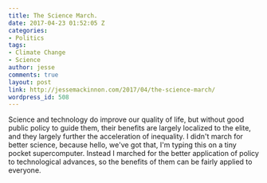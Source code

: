 ```yaml
---
title: The Science March.
date: 2017-04-23 01:52:05 Z
categories:
- Politics
tags:
- Climate Change
- Science
author: jesse
comments: true
layout: post
link: http://jessemackinnon.com/2017/04/the-science-march/
wordpress_id: 508
---
```


Science and technology do improve our quality of life, but without good public policy to guide them, their benefits are largely localized to the elite, and they largely further the acceleration of inequality. I didn't march for better science, because hello, we've got that, I'm typing this on a tiny pocket supercomputer. Instead I marched for the better application of policy to technological advances, so the benefits of them can be fairly applied to everyone.
